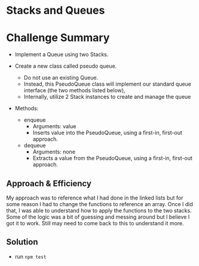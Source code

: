 # Stacks and Queues

# Challenge Summary
- Implement a Queue using two Stacks.

- Create a new class called pseudo queue.
  - Do not use an existing Queue.
  - Instead, this PseudoQueue class will implement our standard queue interface (the two methods listed below),
  - Internally, utilize 2 Stack instances to create and manage the queue
- Methods:
  - enqueue
    - Arguments: value
    - Inserts value into the PseudoQueue, using a first-in, first-out approach.
  - dequeue
    - Arguments: none
    - Extracts a value from the PseudoQueue, using a first-in, first-out approach.

## Approach & Efficiency
My approach was to reference what I had done in the linked lists but for some reason I had to change the functions to reference an array. Once I did that, I was able to understand how to apply the functions to the two stacks. Some of the logic was a bit of guessing and messing around but I believe I got it to work. Still may need to come back to this to understand it more.

## Solution
- run `npm test`
